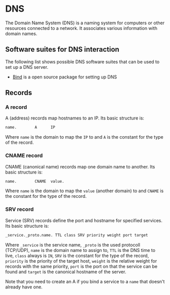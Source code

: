 # DNS

The Domain Name System (DNS) is a naming system for computers or other resources
connected to a network.
It associates various information with domain names.

## Software suites for DNS interaction

The following list shows possible DNS software suites that can be used to set
up a DNS server.

- [Bind](./bind.md) is a open source package for setting up DNS

## Records

### A record

A (address) records map hostnames to an IP.
Its basic structure is:

```txt
name.        A      IP
```

Where `name` is the domain to map the `IP` to and `A` is the constant for
the type of the record.

### CNAME record

CNAME (canonical name) records map one domain name to another.
Its basic structure is:

```txt
name.        CNAME  value.
```

Where `name` is the domain to map the `value` (another domain) to and `CNAME` is
the constant for the type of the record.

### SRV record

Service (SRV) records define the port and hostname for specified services.
Its basic structure is:

```txt
_service._proto.name. TTL class SRV priority weight port target
```

Where `_service` is the service name, `_proto` is the used protocoll (TCP/UDP),
`name` is the domain name to assign to, `TTL` is the DNS time to live, `class`
always is `IN`, `SRV` is the constant for the type of the record, `priority` is
the priority of the target host, `weight` is the relative weight for records
with the same priority, `port` is the port on that the service can be found and
`target` is the canonical hostname of the server.

Note that you need to create an A if you bind a service to a `name` that doesn't
already have one.

